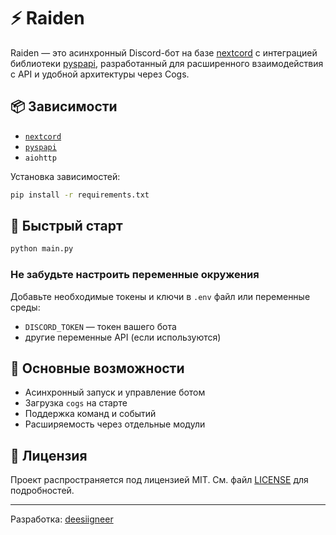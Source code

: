 # ⚡ Raiden

Raiden — это асинхронный Discord-бот на базе [nextcord](https://github.com/nextcord/nextcord) с интеграцией библиотеки [pyspapi](https://github.com/deesiigneer/pyspapi), разработанный для расширенного взаимодействия с API и удобной архитектуры через Cogs.

## 📦 Зависимости

- [`nextcord`](https://pypi.org/project/nextcord/)
- [`pyspapi`](https://pypi.org/project/pyspapi/)
- `aiohttp`

Установка зависимостей:

```bash
pip install -r requirements.txt
```

## 🚀 Быстрый старт

```bash
python main.py
```

### Не забудьте настроить переменные окружения

Добавьте необходимые токены и ключи в `.env` файл или переменные среды:

- `DISCORD_TOKEN` — токен вашего бота
- другие переменные API (если используются)

## 🧠 Основные возможности

- Асинхронный запуск и управление ботом
- Загрузка `cogs` на старте
- Поддержка команд и событий
- Расширяемость через отдельные модули

## 📝 Лицензия

Проект распространяется под лицензией MIT. См. файл [LICENSE](LICENSE) для подробностей.

---

Разработка: [deesiigneer](https://github.com/deesiigneer)
